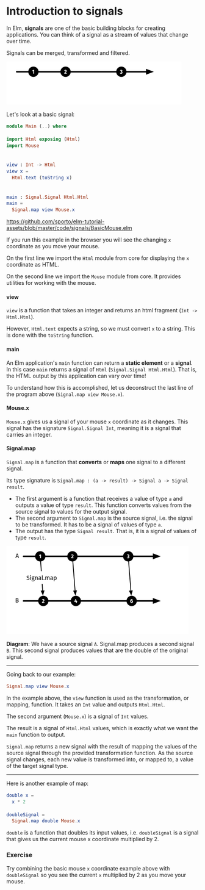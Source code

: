 # Introduction to signals

In Elm, __signals__ are one of the basic building blocks for creating applications. You can think of a signal as a stream of values that change over time.

Signals can be merged, transformed and filtered.

![Signal](signal.png)

Let's look at a basic signal:

```elm
module Main (..) where

import Html exposing (Html)
import Mouse


view : Int -> Html
view x =
  Html.text (toString x)


main : Signal.Signal Html.Html
main =
  Signal.map view Mouse.x
```

<https://github.com/sporto/elm-tutorial-assets/blob/master/code/signals/BasicMouse.elm>

If you run this example in the browser you will see the changing `x` coordinate as you move your mouse.

On the first line we import the `Html` module from core for displaying the `x` coordinate as HTML.

On the second line we import the `Mouse` module from core. It provides utilities for working with the mouse.

#### view

`view` is a function that takes an integer and returns an html fragment (`Int -> Html.Html`).

However, `Html.text` expects a string, so we must convert `x` to a string. This is done with the `toString` function.

#### main

An Elm application's `main` function can return a __static element__ or a __signal__. In this case `main` returns a signal of `Html` (`Signal.Signal Html.Html`). That is, the HTML output by this application can vary over time!

To understand how this is accomplished, let us deconstruct the last line of the program above (`Signal.map view Mouse.x`).

#### Mouse.x

`Mouse.x` gives us a signal of your mouse `x` coordinate as it changes. This signal has the signature `Signal.Signal Int`, meaning it is a signal that carries an integer.

#### Signal.map

`Signal.map` is a function that __converts__ or __maps__ one signal to a different signal.

Its type signature is `Signal.map : (a -> result) -> Signal a -> Signal result`.

- The first argument is a function that receives a value of type `a` and outputs a value of type `result`. This function converts values from the source signal to values for the output signal.
- The second argument to `Signal.map` is the source signal, i.e. the signal to be transformed. It has to be a signal of values of type `a`.
- The output has the type `Signal result`. That is, it is a signal of values of type `result`.

![Signal map](signal-map.png)

__Diagram__: We have a source signal `A`. Signal.map produces a second signal `B`. This second signal produces values that are the double of the original signal.

---

Going back to our example:

```elm
Signal.map view Mouse.x
```

In the example above, the `view` function is used as the transformation, or mapping, function. It takes an `Int` value and outputs `Html.Html`.

The second argument (`Mouse.x`) is a signal of `Int` values.

The result is a signal of `Html.Html` values, which is exactly what we want the `main` function to output.

`Signal.map` returns a new signal with the result of mapping the values of the source signal through the provided transformation function. As the source signal changes, each new value is transformed into, or mapped to, a value of the target signal type.

---

Here is another example of map:

```elm
double x =
  x * 2

doubleSignal =
  Signal.map double Mouse.x
```

`double` is a function that doubles its input values, i.e. `doubleSignal` is a signal that gives us the current mouse x coordinate multiplied by 2.

### Exercise

Try combining the basic mouse `x` coordinate example above with `doubleSignal` so you see the current `x` multiplied by 2 as you move your mouse.

